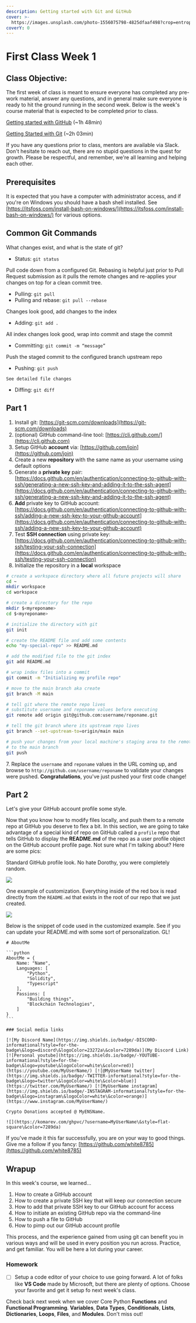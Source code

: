 ```yaml
---
description: Getting started with Git and GitHub
cover: >-
  https://images.unsplash.com/photo-1556075798-4825dfaaf498?crop=entropy&cs=srgb&fm=jpg&ixid=MnwxOTcwMjR8MHwxfHNlYXJjaHwzfHxnaXR8ZW58MHx8fHwxNjQyMTEwMTU0&ixlib=rb-1.2.1&q=85
coverY: 0
---
```


# First Class Week 1

## Class Objective:

The first week of class is meant to ensure everyone has completed any pre-work material, answer any questions, and in general make sure everyone is ready to hit the ground running in the second week.  Below is the week's course material that is expected to be completed prior to class.

[Getting started with GitHub](https://app.pluralsight.com/library/courses/ff40abd2-2630-4c30-b1c0-d9f6498bb5fc) (\~1h 48min)

[Getting Started with Git](https://app.pluralsight.com/library/courses/getting-started-git/table-of-contents) (\~2h 03min)

If you have any questions prior to class, mentors are available via Slack.  Don't hesitate to reach out, there are no stupid questions in the quest for growth.  Please be respectful, and remember, we're all learning and helping each other.

## Prerequisites

It is expected that you have a computer with administrator access, and if you're on Windows you should have a bash shell installed.  See [https://itsfoss.com/install-bash-on-windows/](https://itsfoss.com/install-bash-on-windows/) for various options.

## Common Git Commands

What changes exist, and what is the state of git?

* Status: `git status`

Pull code down from a configured Git. Rebasing is helpful just prior to Pull Request submission as it pulls the remote changes and re-applies your changes on top for a clean commit tree.&#x20;

* Pulling: `git pull`
* Pulling and rebase:  `git pull --rebase`

Changes look good, add changes to the index

* Adding: `git add .`

All index changes look good, wrap into commit and stage the commit

* Committing: `git commit -m “message”`

Push the staged commit to the configured branch upstream repo

* Pushing: `git push`

`See detailed file changes`

* Diffing:  `git diff`

## Part 1

1. Install git:  [https://git-scm.com/downloads](https://git-scm.com/downloads)
2. (optional) GitHub command-line tool: [https://cli.github.com/](https://cli.github.com)
3. Setup GitHub **account** via:  [https://github.com/join](https://github.com/join)
4. Create a new **repository** with the same name as your username using default options
5. Generate a **private key** pair:  [https://docs.github.com/en/authentication/connecting-to-github-with-ssh/generating-a-new-ssh-key-and-adding-it-to-the-ssh-agent](https://docs.github.com/en/authentication/connecting-to-github-with-ssh/generating-a-new-ssh-key-and-adding-it-to-the-ssh-agent)
6. **Add** private key to GitHub account:  [https://docs.github.com/en/authentication/connecting-to-github-with-ssh/adding-a-new-ssh-key-to-your-github-account](https://docs.github.com/en/authentication/connecting-to-github-with-ssh/adding-a-new-ssh-key-to-your-github-account)
7. Test **SSH connection** using private key:  [https://docs.github.com/en/authentication/connecting-to-github-with-ssh/testing-your-ssh-connection](https://docs.github.com/en/authentication/connecting-to-github-with-ssh/testing-your-ssh-connection)
8. Initialize the repository in a **local** workspace

```bash
# create a workspace directory where all future projects will share
cd ~
mkdir workspace
cd workspace

# create a directory for the repo
mkdir $<myreponame>
cd $<myreponame>

# initialize the directory with git
git init

# create the README file and add some contents
echo "my-special-repo" >> README.md

# add the modified file to the git index
git add README.md

# wrap index files into a commit
git commit -m "Initializing my profile repo"

# move to the main branch aka create
git branch -M main

# tell git where the remote repo lives
# substitute username and reponame values before executing
git remote add origin git@github.com:username/reponame.git

# tell the git branch where its upstream repo lives
git branch --set-upstream-to=origin/main main

# push your changes from your local machine's staging area to the remote repository GitHub.com
# to the main branch
git push
```

7\. Replace the `username` and `reponame` values in the URL coming up, and browse to `http://github.com/username/reponame` to validate your changes were pushed.  **Congratulations**, you've just pushed your first code change!

## Part 2

Let's give your GitHub account profile some style.



Now that you know how to modify files locally, and push them to a remote repo at GitHub you deserve to flex a bit.  In this section, we are going to take advantage of a special kind of repo on GitHub called a `profile` repo that tells GitHub to display the **README.md** of the repo as a user profile object on the GitHub account profile page.  Not sure what I'm talking about?  Here are some pics:

Standard GitHub profile look.  No hate Dorothy, you were completely random.

![](<.gitbook/assets/image (2).png>)

One example of customization.  Everything inside of the red box is read directly from the `README.md` that exists in the root of our repo that we just created.

![](<.gitbook/assets/image (1).png>)

Below is the snippet of code used in the customized example.  See if you can update your README.md with some sort of personalization.  GL!

````
# AboutMe

```python
AboutMe = {
    Name: "Name",
    Languages: [
        "Python",
        "Solidity",
        "Typescript"
    ],
    Passions: [
        "Building things",
        "Blockchain Technologies",
    ]
}
```

### Social media links

[![My Discord Name](https://img.shields.io/badge/-DISCORD-informational?style=for-the-badge\&logo=discord\&logoColor=23272a\&color=7289da)](My Discord Link) [![Personal youtube](https://img.shields.io/badge/-YOUTUBE-informational?style=for-the-badge\&logo=youtube\&logoColor=white\&color=red)](https://youtube.com/MyUserName/) [![@MyUserName twitter](https://img.shields.io/badge/-TWITTER-informational?style=for-the-badge\&logo=twitter\&logoColor=white\&color=blue)](https://twitter.com/MyUserName/) [![MyUserName instagram](https://img.shields.io/badge/-INSTAGRAM-informational?style=for-the-badge\&logo=instagram\&logoColor=white\&color=orange)](https://www.instagram.com/MyUserName/)

Crypto Donations accepted @ MyENSName.

![](https://komarev.com/ghpvc/?username=MyUserName\&style=flat-square\&color=7289da)
````



If you've made it this far successfully, you are on your way to good things.  Give me a follow if you fancy:  [https://github.com/white8785](https://github.com/white8785)

## Wrapup

In this week's course, we learned...

1. How to create a GitHub account
2. How to create a private SSH key that will keep our connection secure
3. How to add that private SSH key to our GitHub account for access
4. How to initiate an existing GitHub repo via the command-line
5. How to push a file to GitHub
6. How to pimp out our GitHub account profile

This process, and the experience gained from using git can benefit you in various ways and will be used in every position you run across.  Practice, and get familiar.  You will be here a lot during your career.

### Homework

* [ ] Setup a code editor of your choice to use going forward.  A lot of folks like **VS Code** made by Microsoft, but there are plenty of options.  Choose your favorite and get it setup fo next week's class.

Check back next week when we cover Core Python **Functions** and **Functional Programming**.  **Variables**, **Data** **Types**, **Conditionals**, **Lists**, **Dictionaries**, **Loops**, **Files**, and **Modules**.  Don't miss out!
